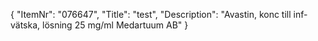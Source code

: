 {
  "ItemNr": "076647",
  "Title": "test",
  "Description": "Avastin, konc till inf-vätska, lösning 25 mg/ml Medartuum AB"
}